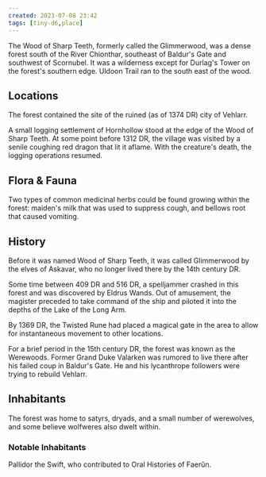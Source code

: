 ```yaml
---
created: 2023-07-08 23:42
tags: [tiny-d6,place]
---
```

The Wood of Sharp Teeth, formerly called the Glimmerwood, was a dense forest south of the River Chionthar, southeast of Baldur's Gate and southwest of Scornubel. It was a wilderness except for Durlag's Tower on the forest's southern edge. Uldoon Trail ran to the south east of the wood.

## Locations
The forest contained the site of the ruined (as of 1374 DR) city of Vehlarr.

A small logging settlement of Hornhollow stood at the edge of the Wood of Sharp Teeth. At some point before 1312 DR, the village was visited by a senile coughing red dragon that lit it aflame. With the creature's death, the logging operations resumed.

## Flora & Fauna
Two types of common medicinal herbs could be found growing within the forest: maiden's milk that was used to suppress cough, and bellows root that caused vomiting.

## History
Before it was named Wood of Sharp Teeth, it was called Glimmerwood by the elves of Askavar, who no longer lived there by the 14th century DR.

Some time between 409 DR and 516 DR, a spelljammer crashed in this forest and was discovered by Eldrus Wands. Out of amusement, the magister preceded to take command of the ship and piloted it into the depths of the Lake of the Long Arm.

By 1369 DR, the Twisted Rune had placed a magical gate in the area to allow for instantaneous movement to other locations.

For a brief period in the 15th century DR, the forest was known as the Werewoods. Former Grand Duke Valarken was rumored to live there after his failed coup in Baldur's Gate. He and his lycanthrope followers were trying to rebuild Vehlarr.

## Inhabitants
The forest was home to satyrs, dryads, and a small number of werewolves, and some believe wolfweres also dwelt within.

### Notable Inhabitants
Pallidor the Swift, who contributed to Oral Histories of Faerûn.